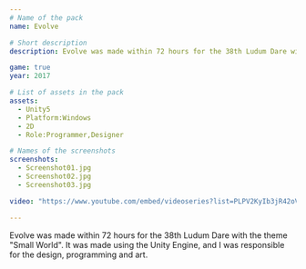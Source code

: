 ```yaml
---
# Name of the pack
name: Evolve

# Short description
description: Evolve was made within 72 hours for the 38th Ludum Dare with the theme “Small World”.

game: true
year: 2017

# List of assets in the pack
assets:
  - Unity5
  - Platform:Windows
  - 2D
  - Role:Programmer,Designer

# Names of the screenshots
screenshots:
  - Screenshot01.jpg
  - Screenshot02.jpg
  - Screenshot03.jpg

video: "https://www.youtube.com/embed/videoseries?list=PLPV2KyIb3jR42oVBU6K2DIL6Y22Ry9J1c"

---
```


Evolve was made within 72 hours for the 38th Ludum Dare with the theme "Small World". It was made using the Unity Engine, and I was responsible for the design, programming and art.
